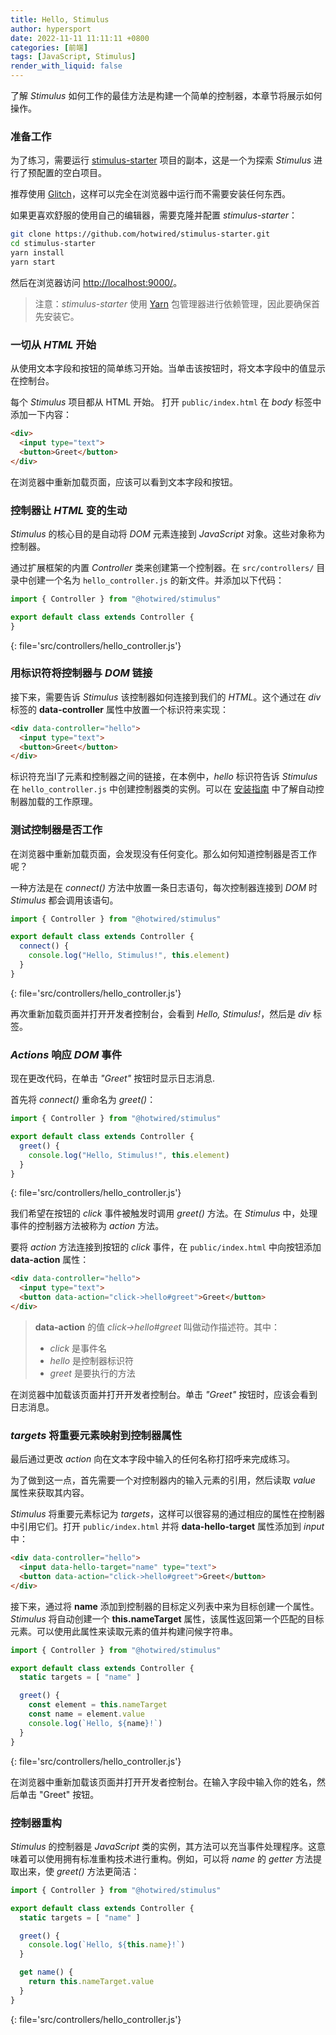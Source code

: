 ```yaml
---
title: Hello, Stimulus
author: hypersport
date: 2022-11-11 11:11:11 +0800
categories: [前端]
tags: [JavaScript, Stimulus]
render_with_liquid: false
---
```


了解 *Stimulus* 如何工作的最佳方法是构建一个简单的控制器，本章节将展示如何操作。

### 准备工作

为了练习，需要运行 [stimulus-starter](https://github.com/hotwired/stimulus-starter) 项目的副本，这是一个为探索 *Stimulus* 进行了预配置的空白项目。

推荐使用 [Glitch](https://glitch.com/edit/#!/import/git?url=https://github.com/hotwired/stimulus-starter.git)，这样可以完全在浏览器中运行而不需要安装任何东西。

如果更喜欢舒服的使用自己的编辑器，需要克隆并配置 *stimulus-starter*：

```bash
git clone https://github.com/hotwired/stimulus-starter.git
cd stimulus-starter
yarn install
yarn start
```

然后在浏览器访问 [http://localhost:9000/](http://localhost:9000/)。

  > 注意：*stimulus-starter* 使用 [Yarn](https://yarnpkg.com/) 包管理器进行依赖管理，因此要确保首先安装它。

### 一切从 *HTML* 开始

从使用文本字段和按钮的简单练习开始。当单击该按钮时，将文本字段中的值显示在控制台。

每个 *Stimulus* 项目都从 HTML 开始。 打开 `public/index.html` 在 *body* 标签中添加一下内容：

```html
<div>
  <input type="text">
  <button>Greet</button>
</div>
```

在浏览器中重新加载页面，应该可以看到文本字段和按钮。

### 控制器让 *HTML* 变的生动

*Stimulus* 的核心目的是自动将 *DOM* 元素连接到 *JavaScript* 对象。这些对象称为控制器。

通过扩展框架的内置 *Controller* 类来创建第一个控制器。在 `src/controllers/` 目录中创建一个名为 `hello_controller.js` 的新文件。并添加以下代码：

```js
import { Controller } from "@hotwired/stimulus"

export default class extends Controller {
}
```
{: file='src/controllers/hello_controller.js'}

### 用标识符将控制器与 *DOM* 链接

接下来，需要告诉 *Stimulus* 该控制器如何连接到我们的 *HTML*。这个通过在 *div* 标签的 **data-controller** 属性中放置一个标识符来实现：

```html
<div data-controller="hello">
  <input type="text">
  <button>Greet</button>
</div>
```

标识符充当l了元素和控制器之间的链接，在本例中，*hello* 标识符告诉 *Stimulus* 在 `hello_controller.js` 中创建控制器类的实例。可以在 [安装指南](https://pythonista.cn/posts/installing-stimulus-in-application) 中了解自动控制器加载的工作原理。

### 测试控制器是否工作

在浏览器中重新加载页面，会发现没有任何变化。那么如何知道控制器是否工作呢？

一种方法是在 *connect()* 方法中放置一条日志语句，每次控制器连接到 *DOM* 时 *Stimulus* 都会调用该语句。

```js
import { Controller } from "@hotwired/stimulus"

export default class extends Controller {
  connect() {
    console.log("Hello, Stimulus!", this.element)
  }
}
```
{: file='src/controllers/hello_controller.js'}

再次重新加载页面并打开开发者控制台，会看到 *Hello, Stimulus!*，然后是 *div* 标签。

### *Actions* 响应 *DOM* 事件

现在更改代码，在单击 *"Greet"* 按钮时显示日志消息.

首先将 *connect()* 重命名为 *greet()*：

```js
import { Controller } from "@hotwired/stimulus"

export default class extends Controller {
  greet() {
    console.log("Hello, Stimulus!", this.element)
  }
}
```
{: file='src/controllers/hello_controller.js'}

我们希望在按钮的 *click* 事件被触发时调用 *greet()* 方法。在 *Stimulus* 中，处理事件的控制器方法被称为 *action* 方法。

要将 *action* 方法连接到按钮的 *click* 事件，在 `public/index.html` 中向按钮添加 **data-action** 属性：

```html
<div data-controller="hello">
  <input type="text">
  <button data-action="click->hello#greet">Greet</button>
</div>
```

  > **data-action** 的值 *click->hello#greet* 叫做动作描述符。其中：
  > - *click* 是事件名
  > - *hello* 是控制器标识符
  > - *greet* 是要执行的方法

在浏览器中加载该页面并打开开发者控制台。单击 *"Greet"* 按钮时，应该会看到日志消息。

### *targets* 将重要元素映射到控制器属性

最后通过更改 *action* 向在文本字段中输入的任何名称打招呼来完成练习。

为了做到这一点，首先需要一个对控制器内的输入元素的引用，然后读取 *value* 属性来获取其内容。

*Stimulus* 将重要元素标记为 *targets*，这样可以很容易的通过相应的属性在控制器中引用它们。打开 `public/index.html` 并将 **data-hello-target** 属性添加到 *input* 中：

```html
<div data-controller="hello">
  <input data-hello-target="name" type="text">
  <button data-action="click->hello#greet">Greet</button>
</div>
```

接下来，通过将 **name** 添加到控制器的目标定义列表中来为目标创建一个属性。*Stimulus* 将自动创建一个 **this.nameTarget** 属性，该属性返回第一个匹配的目标元素。可以使用此属性来读取元素的值并构建问候字符串。

```js
import { Controller } from "@hotwired/stimulus"

export default class extends Controller {
  static targets = [ "name" ]

  greet() {
    const element = this.nameTarget
    const name = element.value
    console.log(`Hello, ${name}!`)
  }
}
```
{: file='src/controllers/hello_controller.js'}

在浏览器中重新加载该页面并打开开发者控制台。在输入字段中输入你的姓名，然后单击 "Greet" 按钮。

### 控制器重构

*Stimulus* 的控制器是 *JavaScript* 类的实例，其方法可以充当事件处理程序。这意味着可以使用拥有标准重构技术进行重构。例如，可以将 *name* 的 *getter* 方法提取出来，使 *greet()* 方法更简洁：

```js
import { Controller } from "@hotwired/stimulus"

export default class extends Controller {
  static targets = [ "name" ]

  greet() {
    console.log(`Hello, ${this.name}!`)
  }

  get name() {
    return this.nameTarget.value
  }
}
```
{: file='src/controllers/hello_controller.js'}
